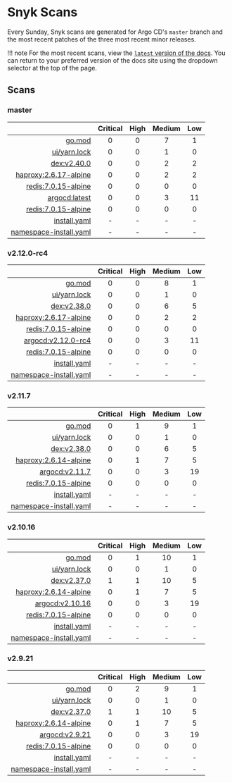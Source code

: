 # Snyk Scans

Every Sunday, Snyk scans are generated for Argo CD's `master` branch and the most recent patches of the three most
recent minor releases.

!!! note
    For the most recent scans, view the [`latest` version of the docs](https://argo-cd.readthedocs.io/en/latest/snyk/).
    You can return to your preferred version of the docs site using the dropdown selector at the top of the page.

## Scans

### master

|    | Critical | High | Medium | Low |
|---:|:--------:|:----:|:------:|:---:|
| [go.mod](master/argocd-test.html) | 0 | 0 | 7 | 1 |
| [ui/yarn.lock](master/argocd-test.html) | 0 | 0 | 1 | 0 |
| [dex:v2.40.0](master/ghcr.io_dexidp_dex_v2.40.0.html) | 0 | 0 | 2 | 2 |
| [haproxy:2.6.17-alpine](master/public.ecr.aws_docker_library_haproxy_2.6.17-alpine.html) | 0 | 0 | 2 | 2 |
| [redis:7.0.15-alpine](master/public.ecr.aws_docker_library_redis_7.0.15-alpine.html) | 0 | 0 | 0 | 0 |
| [argocd:latest](master/quay.io_argoproj_argocd_latest.html) | 0 | 0 | 3 | 11 |
| [redis:7.0.15-alpine](master/redis_7.0.15-alpine.html) | 0 | 0 | 0 | 0 |
| [install.yaml](master/argocd-iac-install.html) | - | - | - | - |
| [namespace-install.yaml](master/argocd-iac-namespace-install.html) | - | - | - | - |

### v2.12.0-rc4

|    | Critical | High | Medium | Low |
|---:|:--------:|:----:|:------:|:---:|
| [go.mod](v2.12.0-rc4/argocd-test.html) | 0 | 0 | 8 | 1 |
| [ui/yarn.lock](v2.12.0-rc4/argocd-test.html) | 0 | 0 | 1 | 0 |
| [dex:v2.38.0](v2.12.0-rc4/ghcr.io_dexidp_dex_v2.38.0.html) | 0 | 0 | 6 | 5 |
| [haproxy:2.6.17-alpine](v2.12.0-rc4/public.ecr.aws_docker_library_haproxy_2.6.17-alpine.html) | 0 | 0 | 2 | 2 |
| [redis:7.0.15-alpine](v2.12.0-rc4/public.ecr.aws_docker_library_redis_7.0.15-alpine.html) | 0 | 0 | 0 | 0 |
| [argocd:v2.12.0-rc4](v2.12.0-rc4/quay.io_argoproj_argocd_v2.12.0-rc4.html) | 0 | 0 | 3 | 11 |
| [redis:7.0.15-alpine](v2.12.0-rc4/redis_7.0.15-alpine.html) | 0 | 0 | 0 | 0 |
| [install.yaml](v2.12.0-rc4/argocd-iac-install.html) | - | - | - | - |
| [namespace-install.yaml](v2.12.0-rc4/argocd-iac-namespace-install.html) | - | - | - | - |

### v2.11.7

|    | Critical | High | Medium | Low |
|---:|:--------:|:----:|:------:|:---:|
| [go.mod](v2.11.7/argocd-test.html) | 0 | 1 | 9 | 1 |
| [ui/yarn.lock](v2.11.7/argocd-test.html) | 0 | 0 | 1 | 0 |
| [dex:v2.38.0](v2.11.7/ghcr.io_dexidp_dex_v2.38.0.html) | 0 | 0 | 6 | 5 |
| [haproxy:2.6.14-alpine](v2.11.7/haproxy_2.6.14-alpine.html) | 0 | 1 | 7 | 5 |
| [argocd:v2.11.7](v2.11.7/quay.io_argoproj_argocd_v2.11.7.html) | 0 | 0 | 3 | 19 |
| [redis:7.0.15-alpine](v2.11.7/redis_7.0.15-alpine.html) | 0 | 0 | 0 | 0 |
| [install.yaml](v2.11.7/argocd-iac-install.html) | - | - | - | - |
| [namespace-install.yaml](v2.11.7/argocd-iac-namespace-install.html) | - | - | - | - |

### v2.10.16

|    | Critical | High | Medium | Low |
|---:|:--------:|:----:|:------:|:---:|
| [go.mod](v2.10.16/argocd-test.html) | 0 | 1 | 10 | 1 |
| [ui/yarn.lock](v2.10.16/argocd-test.html) | 0 | 0 | 1 | 0 |
| [dex:v2.37.0](v2.10.16/ghcr.io_dexidp_dex_v2.37.0.html) | 1 | 1 | 10 | 5 |
| [haproxy:2.6.14-alpine](v2.10.16/haproxy_2.6.14-alpine.html) | 0 | 1 | 7 | 5 |
| [argocd:v2.10.16](v2.10.16/quay.io_argoproj_argocd_v2.10.16.html) | 0 | 0 | 3 | 19 |
| [redis:7.0.15-alpine](v2.10.16/redis_7.0.15-alpine.html) | 0 | 0 | 0 | 0 |
| [install.yaml](v2.10.16/argocd-iac-install.html) | - | - | - | - |
| [namespace-install.yaml](v2.10.16/argocd-iac-namespace-install.html) | - | - | - | - |

### v2.9.21

|    | Critical | High | Medium | Low |
|---:|:--------:|:----:|:------:|:---:|
| [go.mod](v2.9.21/argocd-test.html) | 0 | 2 | 9 | 1 |
| [ui/yarn.lock](v2.9.21/argocd-test.html) | 0 | 0 | 1 | 0 |
| [dex:v2.37.0](v2.9.21/ghcr.io_dexidp_dex_v2.37.0.html) | 1 | 1 | 10 | 5 |
| [haproxy:2.6.14-alpine](v2.9.21/haproxy_2.6.14-alpine.html) | 0 | 1 | 7 | 5 |
| [argocd:v2.9.21](v2.9.21/quay.io_argoproj_argocd_v2.9.21.html) | 0 | 0 | 3 | 19 |
| [redis:7.0.15-alpine](v2.9.21/redis_7.0.15-alpine.html) | 0 | 0 | 0 | 0 |
| [install.yaml](v2.9.21/argocd-iac-install.html) | - | - | - | - |
| [namespace-install.yaml](v2.9.21/argocd-iac-namespace-install.html) | - | - | - | - |
